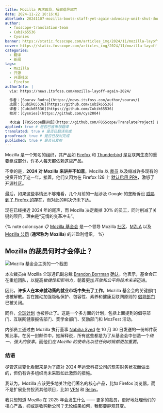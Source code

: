 ```yaml
---
title: Mozilla 再次裁员，解散倡导部门
date: 2024-11-22 10:16:02
abbrlink: 20241107-mozilla-boots-staff-yet-again-advocacy-unit-shut-down
author:
  - fosscope-translation-team
  - Cubik65536
  - Cysnies
banner: https://static.fosscope.com/articles_img/2024/11/mozilla-layoff-again-2024/mozila-boots-staff-again.webp
cover: https://static.fosscope.com/articles_img/2024/11/mozilla-layoff-again-2024/mozila-boots-staff-again.webp
categories:
  - 翻译
  - 新闻
tags:
  - Mozilla
  - 开源
  - 开源社区
  - Firefox
authorInfo: |
  via: https://news.itsfoss.com/mozilla-layoff-again-2024/

  作者：[Sourav Rudra](https://news.itsfoss.com/author/sourav/)
  选题：[Cubik65536](https://github.com/Cubik65536)
  译者：[Cubik65536](https://github.com/Cubik65536)
  校对：[Cysnies](https://github.com/cys2004)

  本文由 [FOSScope翻译组](https://github.com/FOSScope/TranslateProject) 原创编译，[开源观察](https://fosscope.com/) 荣誉推出
applied: true # 是否已被申领翻译
translated: true # 是否已翻译完成
proofread: true # 是否已校对完成
published: true # 是否已发布
---
```


<!-- 所有以 `{{variable}}` 形式展现的内容都需要替换为实际内容 -->

<!-- more -->

Mozilla 是一个知名的组织，其产品如 [Firefox](https://www.mozilla.org/en-US/firefox/) 和 [Thunderbird](https://www.thunderbird.net/) 是互联网生态的重要组成部分，许多人每天都依赖这些产品。

不幸的是，**2024 对 Mozilla 来讲并不如意**。Mozilla 以 [裁员](https://news.itsfoss.com/mozilla-firefox-revival/) 以及缩减许多现有的投资开始了这一年。接着，他们又因为在 Firefox 128 上 [默认启用 PPA](https://news.itsfoss.com/firefox-ppa-ad/)，激怒了开源社区。

最后，如果这些事情还不够难看，几个月前的一起涉及 Google 的垄断诉讼 [威胁到了 Firefox 的存在](https://news.itsfoss.com/google-mozilla-firefox-threat/)，而对此的判决仍未下达。

现在已经接近 2024 年的尾声，而 Mozilla 决定裁掉 30% 的员工，同时削减了关键的项目，理由是“无情的变革冲击”。

{% note color:cyan 📋 [Mozilla 基金会](https://foundation.mozilla.org/) 是一个领导 Mozilla [社区](https://en.wikipedia.org/wiki/Mozilla)、[MZLA](https://blog.thunderbird.net/2020/01/thunderbirds-new-home/) 以及 [Mozilla 公司](https://www.mozilla.org/) (**通常称为 Mozilla**) 的非盈利组织。 %}

## Mozilla 的裁员何时才会停止？

![Mozilla 基金会主页的一个截图](https://static.fosscope.com/articles_img/2024/11/mozilla-layoff-again-2024/Mozilla_Foundation_Homepage.png)

本次裁员由 Mozilla 全球通讯副总裁 [Brandon Borrman](https://www.linkedin.com/in/brandon-borrman-13b81b7/) [确认](https://techcrunch.com/2024/11/05/mozilla-foundation-lays-off-30-staff-drops-advocacy-division/)。他表示，基金会正在重组团队，以提高*敏捷性和影响力*，朝着更加*开放和公平的技术未来*迈进。

因此，**许多人在本来就动荡的就业市场中失去了工作**，Mozilla 基金会的关键部门也被解散。旨在推动加强隐私保护、包容性、素养和健康互联网原则的 [倡导部门](https://foundation.mozilla.org/en/advocacy/) 已被关闭。

同样，[全球计划](https://foundation.mozilla.org/en/initiatives/) 也被停止了。这是一个多方面的计划，包括上面提到的倡导部门、互联网健康报告部门、奖学金部门、奖励部门和 MozFest 活动。

内部员工通过由 Mozilla 执行董事 [Nabiha Syed](https://www.linkedin.com/in/nabiha-syed-3433014b/) 在 10 月 30 日发送的一份邮件获知此事。在另一封邮件中，她解释说，所有这些都是为了从基金会中创造一个*统一、强大的叙事*，而他们*在 Mozilla 的使命比以往任何时候都更加重要*。

### 结语

尽管这些变化看起来是为了应对 2024 年运营科技公司的现实财务状况而做出的，但仍有许多组织尚未采取如此激烈的措施。

我认为，Mozilla 应该更多地关注他们著名的核心产品，比如 Firefox 浏览器，而不是扩展业务投资其他项目，比如 [VPN](https://www.mozilla.org/en-US/products/vpn/) 和 [Relay](https://relay.firefox.com/)。

我只想知道 Mozilla 在 2025 年会发生什么 —— 更多的裁员，更好地处理他们的核心产品，抑或是收购新公司？无论结果如何，我都要静观其变。

